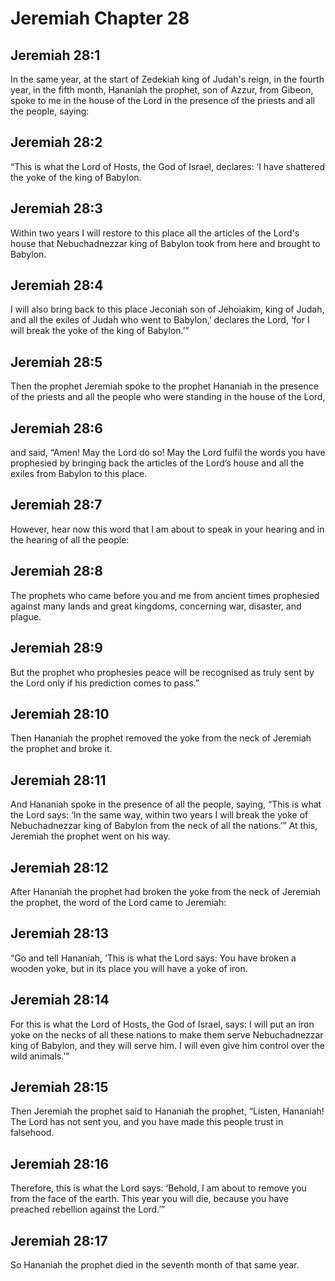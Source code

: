 # Jeremiah Chapter 28

## Jeremiah 28:1
In the same year, at the start of Zedekiah king of Judah's reign, in the fourth year, in the fifth month, Hananiah the prophet, son of Azzur, from Gibeon, spoke to me in the house of the Lord in the presence of the priests and all the people, saying:

## Jeremiah 28:2
“This is what the Lord of Hosts, the God of Israel, declares: ‘I have shattered the yoke of the king of Babylon.

## Jeremiah 28:3
Within two years I will restore to this place all the articles of the Lord's house that Nebuchadnezzar king of Babylon took from here and brought to Babylon.

## Jeremiah 28:4
I will also bring back to this place Jeconiah son of Jehoiakim, king of Judah, and all the exiles of Judah who went to Babylon,’ declares the Lord, ‘for I will break the yoke of the king of Babylon.’”

## Jeremiah 28:5
Then the prophet Jeremiah spoke to the prophet Hananiah in the presence of the priests and all the people who were standing in the house of the Lord,

## Jeremiah 28:6
and said, “Amen! May the Lord do so! May the Lord fulfil the words you have prophesied by bringing back the articles of the Lord’s house and all the exiles from Babylon to this place.

## Jeremiah 28:7
However, hear now this word that I am about to speak in your hearing and in the hearing of all the people:

## Jeremiah 28:8
The prophets who came before you and me from ancient times prophesied against many lands and great kingdoms, concerning war, disaster, and plague.

## Jeremiah 28:9
But the prophet who prophesies peace will be recognised as truly sent by the Lord only if his prediction comes to pass.”

## Jeremiah 28:10
Then Hananiah the prophet removed the yoke from the neck of Jeremiah the prophet and broke it.

## Jeremiah 28:11
And Hananiah spoke in the presence of all the people, saying, “This is what the Lord says: ‘In the same way, within two years I will break the yoke of Nebuchadnezzar king of Babylon from the neck of all the nations.’” At this, Jeremiah the prophet went on his way.

## Jeremiah 28:12
After Hananiah the prophet had broken the yoke from the neck of Jeremiah the prophet, the word of the Lord came to Jeremiah:

## Jeremiah 28:13
“Go and tell Hananiah, ‘This is what the Lord says: You have broken a wooden yoke, but in its place you will have a yoke of iron.

## Jeremiah 28:14
For this is what the Lord of Hosts, the God of Israel, says: I will put an iron yoke on the necks of all these nations to make them serve Nebuchadnezzar king of Babylon, and they will serve him. I will even give him control over the wild animals.’”

## Jeremiah 28:15
Then Jeremiah the prophet said to Hananiah the prophet, “Listen, Hananiah! The Lord has not sent you, and you have made this people trust in falsehood.

## Jeremiah 28:16
Therefore, this is what the Lord says: ‘Behold, I am about to remove you from the face of the earth. This year you will die, because you have preached rebellion against the Lord.’”

## Jeremiah 28:17
So Hananiah the prophet died in the seventh month of that same year.

